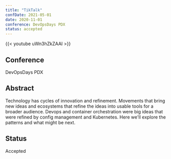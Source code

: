 ```yaml
---
title: "TikTalk"
confDate: 2021-05-01
date: 2020-11-01
conference: DevOpsDays PDX
status: accepted
---
```


{{< youtube uWn3hZkZAAI >}}

## Conference
DevOpsDays PDX

## Abstract
Technology has cycles of innovation and refinement.
Movements that bring new ideas and ecosystems that refine the ideas into usable tools for a broader audience.
Devops and container orchestration were big ideas that were refined by config management and Kubernetes.
Here we'll explore the patterns and what might be next.

## Status
Accepted
